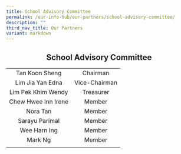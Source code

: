 ```yaml
---
title: School Advisory Committee
permalink: /our-info-hub/our-partners/school-advisory-committee/
description: ""
third_nav_title: Our Partners
variant: markdown
---
```

## <center>School Advisory Committee<center>

|                     |                |
|:--------------------:|:----------------:|
|    Tan Koon Sheng   |    Chairman    |
|   Lim Jia Yan Edna  |  Vice-Chairman |
|  Lim Pek Khim Wendy |    Treasurer   |
| Chew Hwee Inn Irene |     Member     |
|       Nora Tan      |     Member     |
|    Sarayu Parimal   |     Member     |
|     Wee Harn Ing     |     Member    |
|     Mark Ng         |     Member       |
|                            |                           |!</center></center>